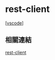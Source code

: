 # rest-client

[[vscode]]

## 相關連結

[rest-client](https://pjchender.dev/other/vscode-rest-client/)

[//begin]: # "Autogenerated link references for markdown compatibility"
[vscode]: ../vscode.md "Vscode"
[//end]: # "Autogenerated link references"